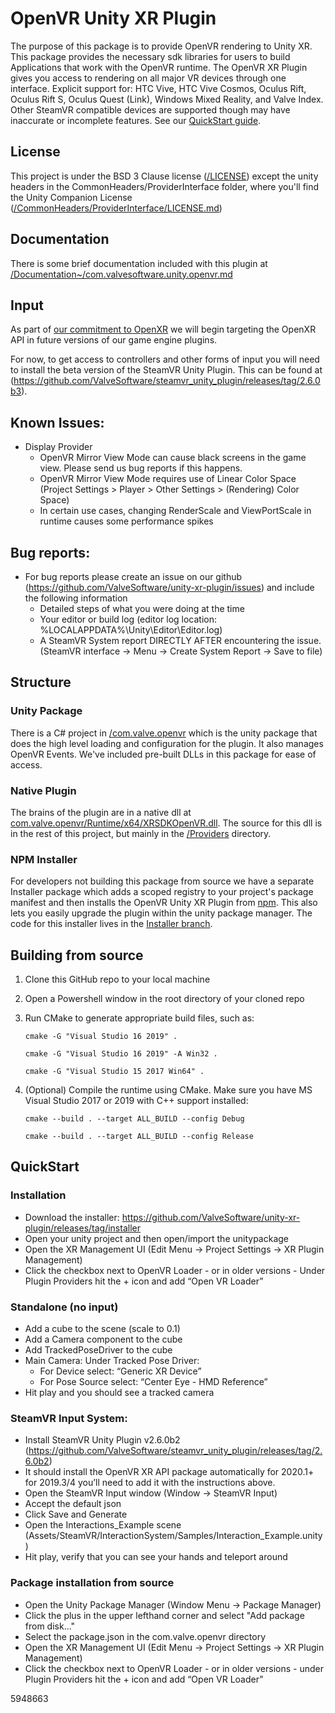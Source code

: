 # OpenVR Unity XR Plugin

The purpose of this package is to provide OpenVR rendering to Unity XR. This package provides the necessary sdk libraries for users to build Applications that work with the OpenVR runtime. The OpenVR XR Plugin gives you access to rendering on all major VR devices through one interface. Explicit support for: HTC Vive, HTC Vive Cosmos, Oculus Rift, Oculus Rift S, Oculus Quest (Link), Windows Mixed Reality, and Valve Index. Other SteamVR compatible devices are supported though may have inaccurate or incomplete features. See our [QuickStart guide](#QuickStart).

## License
This project is under the BSD 3 Clause license ([/LICENSE](LICENSE)) except the unity headers in the CommonHeaders/ProviderInterface folder, where you'll find the Unity Companion License ([/CommonHeaders/ProviderInterface/LICENSE.md](CommonHeaders/ProviderInterface/LICENSE.md))

## Documentation

There is some brief documentation included with this plugin at [/Documentation~/com.valvesoftware.unity.openvr.md](com.valve.openvr/Documentation~/com.valvesoftware.unity.openvr.md)

## Input

As part of [our commitment to OpenXR](https://store.steampowered.com/newshub/app/250820/view/2396425843528787269) we will begin targeting the OpenXR API in future versions of our game engine plugins.

For now, to get access to controllers and other forms of input you will need to install the beta version of the SteamVR Unity Plugin. This can be found at (https://github.com/ValveSoftware/steamvr_unity_plugin/releases/tag/2.6.0b3).

## Known Issues:
* Display Provider
  * OpenVR Mirror View Mode can cause black screens in the game view. Please send us bug reports if this happens.
  * OpenVR Mirror View Mode requires use of Linear Color Space (Project Settings > Player > Other Settings > (Rendering) Color Space)
  * In certain use cases, changing RenderScale and ViewPortScale in runtime causes some performance spikes

## Bug reports:
* For bug reports please create an issue on our github (https://github.com/ValveSoftware/unity-xr-plugin/issues) and include the following information
  * Detailed steps of what you were doing at the time
  * Your editor or build log (editor log location: %LOCALAPPDATA%\Unity\Editor\Editor.log)
  * A SteamVR System report DIRECTLY AFTER encountering the issue. (SteamVR interface -> Menu -> Create System Report -> Save to file)

## Structure
### Unity Package
There is a C# project in [/com.valve.openvr](com.valve.openvr) which is the unity package that does the high level loading and configuration for the plugin. It also manages OpenVR Events. We've included pre-built DLLs in this package for ease of access.
### Native Plugin
The brains of the plugin are in a native dll at [com.valve.openvr/Runtime/x64/XRSDKOpenVR.dll](com.valve.openvr/Runtime/x64/XRSDKOpenVR.dll). The source for this dll is in the rest of this project, but mainly in the [/Providers](Providers) directory.
### NPM Installer
For developers not building this package from source we have a separate Installer package which adds a scoped registry to your project's package manifest and then installs the OpenVR Unity XR Plugin from [npm](https://www.npmjs.com/package/com.valvesoftware.unity.openvr). This also lets you easily upgrade the plugin within the unity package manager. The code for this installer lives in the [Installer branch](https://github.com/ValveSoftware/unity-xr-plugin/tree/Installer).

## Building from source
1. Clone this GitHub repo to your local machine
2. Open a Powershell window in the root directory of your cloned repo
3. Run CMake to generate appropriate build files, such as:

    `cmake -G "Visual Studio 16 2019" .`

    `cmake -G "Visual Studio 16 2019" -A Win32 .`

    `cmake -G "Visual Studio 15 2017 Win64" .`

4. (Optional) Compile the runtime using CMake. Make sure you have MS Visual Studio 2017 or 2019 with C++ support installed:

    `cmake --build . --target ALL_BUILD --config Debug`

    `cmake --build . --target ALL_BUILD --config Release`


## QuickStart

### Installation
* Download the installer: https://github.com/ValveSoftware/unity-xr-plugin/releases/tag/installer
* Open your unity project and then open/import the unitypackage
* Open the XR Management UI (Edit Menu -> Project Settings -> XR Plugin Management)
* Click the checkbox next to OpenVR Loader - or in older versions - Under Plugin Providers hit the + icon and add “Open VR Loader”


### Standalone (no input)
* Add a cube to the scene (scale to 0.1)
* Add a Camera component to the cube
* Add TrackedPoseDriver to the cube
 *	Main Camera: Under Tracked Pose Driver:
    * For Device select: “Generic XR Device”
    * For Pose Source select: “Center Eye - HMD Reference”
* Hit play and you should see a tracked camera


### SteamVR Input System:
* Install SteamVR Unity Plugin v2.6.0b2 (https://github.com/ValveSoftware/steamvr_unity_plugin/releases/tag/2.6.0b2)
* It should install the OpenVR XR API package automatically for 2020.1+ for 2019.3/4 you’ll need to add it with the instructions above.
* Open the SteamVR Input window (Window -> SteamVR Input)
* Accept the default json
* Click Save and Generate
* Open the Interactions_Example scene (Assets/SteamVR/InteractionSystem/Samples/Interaction_Example.unity)
* Hit play, verify that you can see your hands and teleport around


### Package installation from source
* Open the Unity Package Manager (Window Menu -> Package Manager)
* Click the plus in the upper lefthand corner and select "Add package from disk..."
* Select the package.json in the com.valve.openvr directory
* Open the XR Management UI (Edit Menu -> Project Settings -> XR Plugin Management)
* Click the checkbox next to OpenVR Loader - or in older versions - under Plugin Providers hit the + icon and add “Open VR Loader”

5948663
